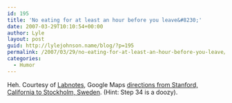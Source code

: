 ```yaml
---
id: 195
title: 'No eating for at least an hour before you leave&#8230;'
date: 2007-03-29T10:10:54+00:00
author: Lyle
layout: post
guid: http://lylejohnson.name/blog/?p=195
permalink: /2007/03/29/no-eating-for-at-least-an-hour-before-you-leave/
categories:
  - Humor
---
```

Heh. Courtesy of [Labnotes](http://blog.labnotes.org/2007/03/28/rounded-corners-118/), Google Maps [directions from Stanford, California to Stockholm, Sweden](http://maps.google.com/maps?f=d&hl=en&saddr=Stanford,+California,+United+States&daddr=KTH-hallen,+Stockholm,+Sweden&ie=UTF8&sll=44.590467,-45.351562&sspn=72.777899,141.328125&z=3&ll=48.341646,-52.207031&spn=69.041077,141.328125&om=1&layer=t). (Hint: Step 34 is a doozy).
